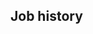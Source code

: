 <!-- Copyright (C) 2023  Kevin Sandom -->
<!-- # This is a dynamic variant. -->
<!-- do include src/header/exampleHeader.md -->
<!-- do include src/intro/exampleLongIntro.md -->
<!-- do include src/util/pageBreak.md -->

## Job history
<!-- do forEach src/jobHistory/jobs include src/jobHistory/exampleDynamicFull.md -->
<!-- do include src/util/pageBreak.md -->
<!-- do include src/keySkills/exampleKeySkills.md -->
